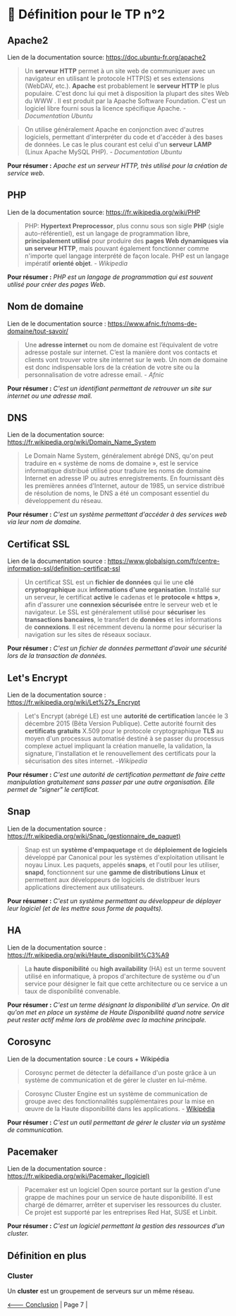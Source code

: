 # :book: Définition pour le TP n°2

## Apache2

Lien de la documentation source: https://doc.ubuntu-fr.org/apache2

>  Un **serveur HTTP** permet à un site web de communiquer avec un navigateur en utilisant le protocole HTTP(S) et ses extensions (WebDAV, etc.). **Apache** est probablement le **serveur HTTP** le plus populaire. C'est donc lui qui met à disposition la plupart des sites Web du WWW .
> Il est produit par la Apache Software Foundation. C'est un logiciel libre fourni sous la licence spécifique Apache. *- Documentation Ubuntu*

> On utilise généralement Apache en conjonction avec d'autres logiciels, permettant d'interpréter du code et d'accéder à des bases de données. Le cas le plus courant est celui d'un **serveur LAMP** (Linux Apache MySQL PHP). *- Documentation Ubuntu*

**Pour résumer :** *Apache est un serveur HTTP, très utilisé pour la création de service web*.

## PHP

Lien de la documentation source: https://fr.wikipedia.org/wiki/PHP

> PHP: **Hypertext Preprocessor**, plus connu sous son sigle **PHP** (sigle auto-référentiel), est un langage de programmation libre, **principalement utilisé** pour produire des **pages Web dynamiques via un serveur HTTP**, mais pouvant également fonctionner comme n'importe quel langage interprété de façon locale. PHP est un langage impératif **orienté objet**. *- Wikipedia*

**Pour résumer :** *PHP est un langage de programmation qui est souvent utilisé pour créer des pages Web*.

## Nom de domaine

Lien de le documentation source : https://www.afnic.fr/noms-de-domaine/tout-savoir/

> Une **adresse internet** ou nom de domaine est l’équivalent de votre adresse postale sur internet. C’est la manière dont vos contacts et clients vont trouver votre site internet sur le web. Un nom de domaine est donc indispensable lors de la création de votre site ou la personnalisation de votre adresse email. - *Afnic*

**Pour résumer :** *C'est un identifiant permettant de retrouver un site sur internet ou une adresse mail.*


## DNS

Lien de la documentation source: https://fr.wikipedia.org/wiki/Domain_Name_System

> Le Domain Name System, généralement abrégé DNS, qu'on peut traduire en « système de noms de domaine », est le service informatique distribué utilisé pour traduire les noms de domaine Internet en adresse IP ou autres enregistrements. En fournissant dès les premières années d'Internet, autour de 1985, un service distribué de résolution de noms, le DNS a été un composant essentiel du développement du réseau. 

**Pour résumer :** *C'est un système permettant d'accéder à des services web via leur nom de domaine.*

## Certificat SSL

Lien de la documentation source : https://www.globalsign.com/fr/centre-information-ssl/definition-certificat-ssl

> Un certificat SSL est un **fichier de données** qui lie une **clé cryptographique** aux **informations d'une organisation**. Installé sur un serveur, le certificat **active** le cadenas et le **protocole « https »**, afin d'assurer une **connexion sécurisée** entre le serveur web et le navigateur. Le SSL est généralement utilisé pour **sécuriser** les **transactions bancaires**, le transfert de **données** et les informations de **connexions**. Il est récemment devenu la norme pour sécuriser la navigation sur les sites de réseaux sociaux.

**Pour résumer :** *C'est un fichier de données permettant d'avoir une sécurité lors de la transaction de données.*

## Let's Encrypt

Lien de la documentation source : https://fr.wikipedia.org/wiki/Let%27s_Encrypt

>Let's Encrypt (abrégé LE) est une **autorité de certification** lancée le 3 décembre 2015 (Bêta Version Publique). Cette autorité fournit des **certificats gratuits** X.509 pour le protocole cryptographique **TLS** au moyen d'un processus automatisé destiné à se passer du processus complexe actuel impliquant la création manuelle, la validation, la signature, l'installation et le renouvellement des certificats pour la sécurisation des sites internet. -*Wikipedia*

**Pour résumer :** *C'est une autorité de certification permettant de faire cette manipulation gratuitement sans passer par une autre organisation. Elle permet de "signer" le certificat.*

## Snap

Lien de la documentation source : https://fr.wikipedia.org/wiki/Snap_(gestionnaire_de_paquet)

> Snap est un **système d'empaquetage** et de **déploiement de logiciels** développé par Canonical pour les systèmes d'exploitation utilisant le noyau Linux. Les paquets, appelés **snaps**, et l'outil pour les utiliser, **snapd**, fonctionnent sur une **gamme de distributions Linux** et permettent aux développeurs de logiciels de distribuer leurs applications directement aux utilisateurs.

**Pour résumer :** *C'est un système permettant au développeur de déplayer leur logiciel (et de les mettre sous forme de paquêts).*

## HA

Lien de la documentation source : https://fr.wikipedia.org/wiki/Haute_disponibilit%C3%A9

> La **haute disponibilité** ou **high availability** (HA) est un terme souvent utilisé en informatique, à propos d'architecture de système ou d'un service pour désigner le fait que cette architecture ou ce service a un taux de disponibilité convenable. 

**Pour résumer :** *C'est un terme désignant la disponibilité d'un service. On dit qu'on met en place un système de Haute Disponibilité quand notre service peut rester actif même lors de problème avec la machine principale.*

## Corosync

Lien de la documentation source : Le cours + Wikipédia

> Corosync permet de détecter la défaillance d'un poste grâce à un système de communication et de gérer le cluster en lui-même.

> Corosync Cluster Engine est un système de communication de groupe avec des fonctionnalités supplémentaires pour la mise en œuvre de la Haute disponibilité dans les applications. - [Wikipédia](https://fr.wikipedia.org/wiki/Corosync_Cluster_Engine)

**Pour résumer :** *C'est un outil permettant de gérer le cluster via un système de communication.*

## Pacemaker

Lien de la documentation source : https://fr.wikipedia.org/wiki/Pacemaker_(logiciel)

> Pacemaker est un logiciel Open source portant sur la gestion d'une grappe de machines pour un service de haute disponibilité. Il est chargé de démarrer, arrêter et superviser les ressources du cluster. Ce projet est supporté par les entreprises Red Hat, SUSE et Linbit. 

**Pour résumer :** *C'est un logiciel permettant la gestion des ressources d'un cluster.*

## Définition en plus

### Cluster

Un **cluster** est un groupement de serveurs sur un même réseau. 

[<--- Conclusion](./conclusion.md) | Page 7 |